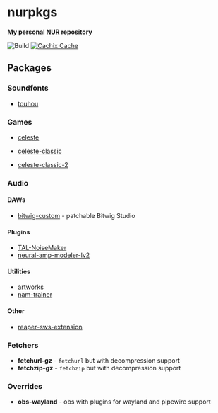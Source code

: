 # nurpkgs

**My personal [NUR](https://github.com/nix-community/NUR) repository**

![Build](https://github.com/mrtnvgr/nurpkgs/workflows/Build/badge.svg)
[![Cachix Cache](https://img.shields.io/badge/cachix-mrtnvgr-blue.svg)](https://mrtnvgr.cachix.org)

## Packages

### Soundfonts

- [touhou](https://musical-artifacts.com/artifacts/433)

### Games

- [celeste](https://www.celestegame.com)

- [celeste-classic](https://celesteclassic.github.io)
- [celeste-classic-2](https://mattmakesgames.itch.io/celeste-classic-2)

### Audio

#### DAWs

- [bitwig-custom](https://bitwig.com) - patchable Bitwig Studio

#### Plugins

- [TAL-NoiseMaker](https://tal-software.com/products/TAL-NoiseMaker)
- [neural-amp-modeler-lv2](https://github.com/mikeoliphant/neural-amp-modeler-lv2)

#### Utilities

- [artworks](https://github.com/mrtnvgr/artworks)
- [nam-trainer](https://github.com/sdatkinson/neural-amp-modeler)

#### Other

- [reaper-sws-extension](https://www.sws-extension.org)

### Fetchers

- **fetchurl-gz** - `fetchurl` but with decompression support
- **fetchzip-gz** - `fetchzip` but with decompression support

### Overrides

- **obs-wayland** - obs with plugins for wayland and pipewire support
